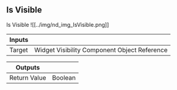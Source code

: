 ## Is Visible
Is Visible
![[../img/nd_img_IsVisible.png]]

|Inputs||
|--|--|
| Target | Widget Visibility Component Object Reference |

|Outputs||
|--|--|
| Return Value | Boolean |
